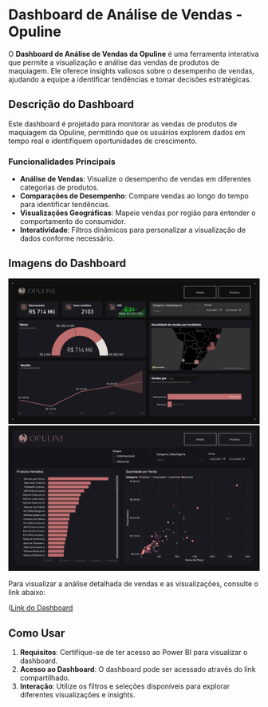 # Dashboard de Análise de Vendas - Opuline

O **Dashboard de Análise de Vendas da Opuline** é uma ferramenta interativa que permite a visualização e análise das vendas de produtos de maquiagem. Ele oferece insights valiosos sobre o desempenho de vendas, ajudando a equipe a identificar tendências e tomar decisões estratégicas.

## Descrição do Dashboard

Este dashboard é projetado para monitorar as vendas de produtos de maquiagem da Opuline, permitindo que os usuários explorem dados em tempo real e identifiquem oportunidades de crescimento.

### Funcionalidades Principais

- **Análise de Vendas**: Visualize o desempenho de vendas em diferentes categorias de produtos.
- **Comparações de Desempenho**: Compare vendas ao longo do tempo para identificar tendências.
- **Visualizações Geográficas**: Mapeie vendas por região para entender o comportamento do consumidor.
- **Interatividade**: Filtros dinâmicos para personalizar a visualização de dados conforme necessário.

## Imagens do Dashboard

![Análise de Vendas](Imagem-dashboard-vendas.jpg)
![Análise de Produtos](Imagem-dashboard-produtos.jpg)

Para visualizar a análise detalhada de vendas e as visualizações, consulte o link abaixo:

([Link do Dashboard](https://app.powerbi.com/groups/me/reports/747e959e-d67e-426c-963f-a6aac983ea45/975ddff399c05546930a?experience=power-bi)

## Como Usar

1. **Requisitos**: Certifique-se de ter acesso ao Power BI para visualizar o dashboard.
2. **Acesso ao Dashboard**: O dashboard pode ser acessado através do link compartilhado.
3. **Interação**: Utilize os filtros e seleções disponíveis para explorar diferentes visualizações e insights.

